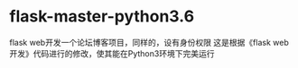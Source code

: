 # flask-master-python3.6
flask web开发一个论坛博客项目，同样的，设有身份权限
这是根据《flask web 开发》代码进行的修改，使其能在Python3环境下完美运行
